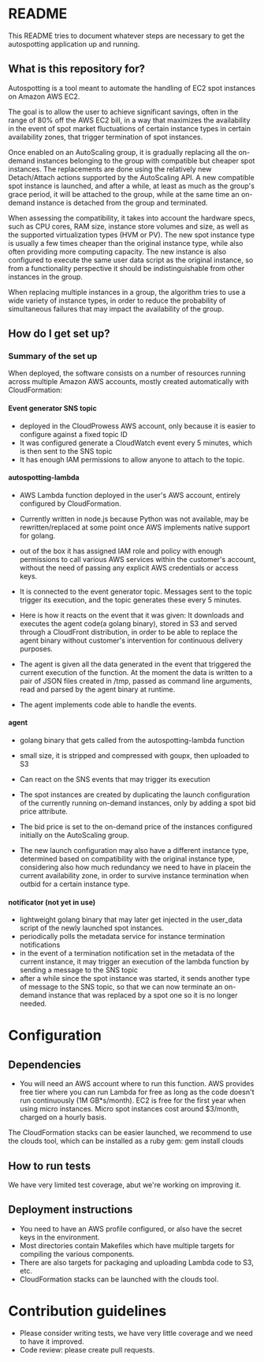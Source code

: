 # README #

This README tries to document whatever steps are necessary to get the autospotting application up and running.

## What is this repository for? ##

Autospotting is a tool meant to automate the handling of EC2 spot instances on Amazon AWS EC2.

The goal is to allow the user to achieve significant savings, often in the range of 80% off the AWS EC2 bill, in a way that maximizes the availability in the event of spot market fluctuations of certain instance types in certain availability zones, that trigger termination of spot instances.

Once enabled on an AutoScaling group, it is gradually replacing all the on-demand instances belonging to the group with compatible but cheaper spot instances. The replacements are done using the relatively new Detach/Attach actions supported by the AutoScaling API. A new compatible spot instance is launched, and after a while, at least as much as the group's grace period, it will be attached to the group, while at the same time an on-demand instance is detached from the group and terminated.

When assessing the compatibility, it takes into account the hardware specs, such as CPU cores, RAM size, instance store volumes and size, as well as the supported virtualization types (HVM or PV). The new spot instance type is usually a few times cheaper than the original instance type, while also often providing more computing capacity. The new instance is also configured to execute the same user data script as the original instance, so from a functionality perspective it should be indistinguishable from other instances in the group.

When replacing multiple instances in a group, the algorithm tries to use a wide variety of instance types, in order to reduce the probability of simultaneous failures that may impact the availability of the group.


## How do I get set up? ##

### Summary of the set up ###

When deployed, the software consists on a number of resources running across multiple Amazon AWS accounts, mostly created automatically with CloudFormation:

#### Event generator SNS topic ####

 * deployed in the CloudProwess AWS account, only because it is easier to configure against a fixed topic ID
 * It was configured generate a CloudWatch event every 5 minutes, which is then sent to the SNS topic
 * It has enough IAM permissions to allow anyone to attach to the topic.

#### autospotting-lambda ####

* AWS Lambda function deployed in the user's AWS account, entirely configured by CloudFormation.
* Currently written in node.js because Python was not available, may be rewritten/replaced at some point once AWS implements native support for golang.
* out of the box it has assigned IAM role and policy with enough permissions to call various AWS services within the customer's account, without the need of passing any explicit AWS credentials or access keys.
* It is connected to the event generator topic. Messages sent to the topic trigger its execution, and the topic generates these every 5 minutes.

* Here is how it reacts on the event that it was given: It downloads and executes the agent code(a golang binary), stored in S3 and served through a CloudFront distribution, in order to be able to replace the agent binary without customer's intervention for continuous delivery purposes.

* The agent is given all the data generated in the event that triggered the current execution of the function. At the moment the data is written to a pair of JSON files created in /tmp, passed as command line arguments, read and parsed by the agent binary at runtime.
* The agent implements code able to handle the events.

#### agent ####

* golang binary that gets called from the autospotting-lambda function
* small size, it is stripped and compressed with goupx, then uploaded to S3
* Can react on the SNS events that may trigger its execution

* The spot instances are created by duplicating the launch configuration of the currently running on-demand instances, only by adding a spot bid price attribute.
* The bid price is set to the on-demand price of the instances configured initially on the AutoScaling group.
* The new launch configuration may also have a different instance type, determined based on compatibility with the original instance type, considering also how much redundancy we need to have in placein the current availability zone, in order to survive instance termination when outbid for a certain instance type.

#### notificator (not yet in use) ####

* lightweight golang binary that may later get injected in the user_data script of the newly launched spot instances.
* periodically polls the metadata service for instance termination notifications
* in the event of a termination notification set in the metadata of the current instance, it may trigger an execution of the lambda function by sending a message to the SNS topic
* after a while since the spot instance was started, it sends another type of message to the SNS topic, so that we can now terminate an on-demand instance that was replaced by a spot one so it is no longer needed.

# Configuration

## Dependencies

* You will need an AWS account where to run this function. AWS provides free tier where you can run Lambda for free as long as the code doesn't run continuously (1M GB*s/month). EC2 is free for the first year when using micro instances. Micro spot instances cost around $3/month, charged on a hourly basis.

The CloudFormation stacks can be easier launched, we recommend to use the clouds tool, which can be installed as a ruby gem:
   gem install clouds

## How to run tests

We have very limited test coverage, abut we're working on improving it.

## Deployment instructions

* You need to have an AWS profile configured, or also have the secret keys in the environment.
* Most directories contain Makefiles which have multiple targets for compiling the various components.
* There are also targets for packaging and uploading Lambda code to S3, etc.
* CloudFormation stacks can be launched with the clouds tool.

# Contribution guidelines ###

* Please consider writing tests, we have very little coverage and we need to have it improved.
* Code review: please create pull requests.

